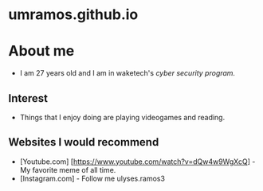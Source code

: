 # umramos.github.io
# About me
- I am 27 years old and I am in waketech's *cyber security program.*
## Interest
- Things that I enjoy doing are playing videogames and reading.
## Websites I would recommend
- [Youtube.com] [https://www.youtube.com/watch?v=dQw4w9WgXcQ] - My favorite meme of all time.
- [Instagram.com] - Follow me ulyses.ramos3 
